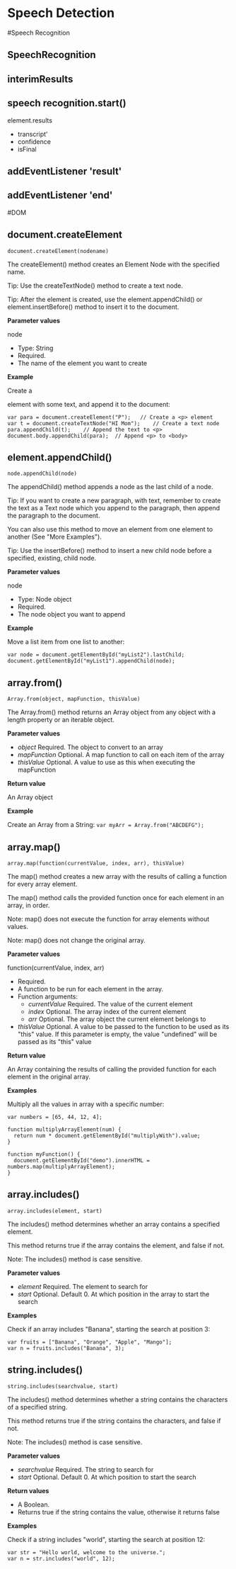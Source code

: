 # Speech Detection

#Speech Recognition

SpeechRecognition
--------------------------------------
interimResults
--------------------------------------
speech recognition.start()
--------------------------------------
element.results
- transcript'
- confidence
- isFinal


addEventListener 'result'
--------------------------------------

addEventListener  'end'
--------------------------------------


#DOM

document.createElement
--------------------------------------
``document.createElement(nodename)``

The createElement() method creates an Element Node with the specified name.

Tip: Use the createTextNode() method to create a text node.

Tip: After the element is created, use the element.appendChild() or element.insertBefore() method to insert it to the document.

**Parameter values**

node	
* Type: String	
* Required. 
* The name of the element you want to create

**Example**

Create a <p> element with some text, and append it to the document:
```
var para = document.createElement("P");   // Create a <p> element
var t = document.createTextNode("HI Mom");    // Create a text node
para.appendChild(t);    // Append the text to <p>
document.body.appendChild(para);  // Append <p> to <body>
```


element.appendChild()
--------------------------------------
``node.appendChild(node)``

The appendChild() method appends a node as the last child of a node.

Tip: If you want to create a new paragraph, with text, remember to create the text as a Text node which you append to the paragraph, then append the paragraph to the document.

You can also use this method to move an element from one element to another (See "More Examples").

Tip: Use the insertBefore() method to insert a new child node before a specified, existing, child node.

**Parameter values**

node
* Type: Node object	
* Required. 
* The node object you want to append

**Example** 

Move a list item from one list to another:
```
var node = document.getElementById("myList2").lastChild;
document.getElementById("myList1").appendChild(node);
```


array.from()
--------------------------------------
``Array.from(object, mapFunction, thisValue)``

The Array.from() method returns an Array object from any object with a length property or an iterable object.

**Parameter values** 

* _object_	Required. The object to convert to an array
* _mapFunction_	Optional. A map function to call on each item of the array
* _thisValue_	Optional. A value to use as this when executing the mapFunction

**Return value**

An Array object

**Example**

Create an Array from a String:
``var myArr = Array.from("ABCDEFG");``


array.map()
--------------------------------------
``array.map(function(currentValue, index, arr), thisValue)``

The map() method creates a new array with the results of calling a function for every array element.

The map() method calls the provided function once for each element in an array, in order.

Note: map() does not execute the function for array elements without values.

Note: map() does not change the original array.

**Parameter values**

function(currentValue, index, arr)	
* Required. 
* A function to be run for each element in the array.
* Function arguments:
	* _currentValue_	Required. The value of the current element
	* _index_	Optional. The array index of the current element
	* _arr_	Optional. The array object the current element belongs to
* _thisValue_	Optional. A value to be passed to the function to be used as its "this" value. If this parameter is empty, the value "undefined" will be passed as its "this" value

**Return value**

An Array containing the results of calling the provided function for each element in the original array.

**Examples**

Multiply all the values in array with a specific number:
```
var numbers = [65, 44, 12, 4];

function multiplyArrayElement(num) {
  return num * document.getElementById("multiplyWith").value;
}

function myFunction() {
  document.getElementById("demo").innerHTML = numbers.map(multiplyArrayElement);
}
```

array.includes()
--------------------------------------
``array.includes(element, start)``

The includes() method determines whether an array contains a specified element.

This method returns true if the array contains the  element, and false if not.

Note: The includes() method is case sensitive.

**Parameter values**

* _element_	Required. The element to search for
* _start_	Optional. Default 0. At which position in the array to start the search

**Examples** 

Check if an array includes "Banana", starting the search at position 3:
```
var fruits = ["Banana", "Orange", "Apple", "Mango"];
var n = fruits.includes("Banana", 3);
```


string.includes()
--------------------------------------
``string.includes(searchvalue, start)``

The includes() method determines whether a string contains the characters of a specified string.

This method returns true if the string contains the characters, and false if not.

Note: The includes() method is case sensitive.

**Parameter values**

* _searchvalue_	Required. The string to search for
* _start_	Optional. Default 0. At which position to start the search

**Return values**

* A Boolean. 
* Returns true if the string contains the value, otherwise it returns false

**Examples**

Check if a string includes "world", starting the search at position 12:
```
var str = "Hello world, welcome to the universe.";
var n = str.includes("world", 12);
```